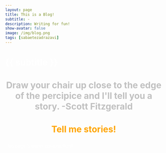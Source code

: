 ```yaml
---
layout: page
title: This is a Blog! 
subtitle: -
description: Writing for fun!
show-avatar: false
image: /img/blog.png
tags: [sabaetezadrazavi]
---
```


<style>{color:White;}</style>
 <h1> {{ subtitle }} </h1>
<style>H1{color:White;}</style>
<style>H2{color:White;}</style>
<style>H3{color:White;}</style>
<style>p{color:White;}</style>



<style>{color:White;}</style>
 
<style>H1{color:White;}</style>
<style>H2{color:White;}</style>
<style>H3{color:White;}</style>
<style>p{color:White;}</style>



<h1 align="center"> <p style="color:silver;"> Draw your chair up close to the edge of the percipice and I'll tell you a story. -Scott Fitzgerald </p> </h1>


<h1 align="center"> <p style="color:orange;"> Tell me stories! </p> </h1>


This page is under construction!!
